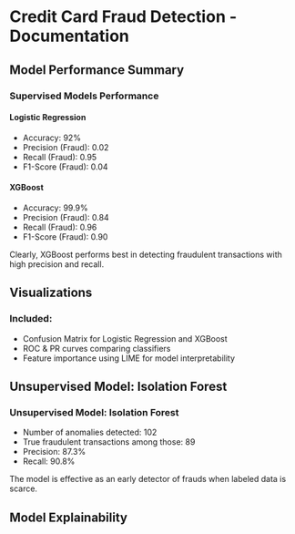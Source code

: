 # Credit Card Fraud Detection - Documentation

##  Model Performance Summary

### Supervised Models Performance

#### Logistic Regression
- Accuracy: 92%
- Precision (Fraud): 0.02
- Recall (Fraud): 0.95
- F1-Score (Fraud): 0.04

#### XGBoost
- Accuracy: 99.9%
- Precision (Fraud): 0.84
- Recall (Fraud): 0.96
- F1-Score (Fraud): 0.90

Clearly, XGBoost performs best in detecting fraudulent transactions with high precision and recall.


##  Visualizations

### Included:
- Confusion Matrix for Logistic Regression and XGBoost
- ROC & PR curves comparing classifiers
- Feature importance using LIME for model interpretability

##  Unsupervised Model: Isolation Forest

### Unsupervised Model: Isolation Forest
- Number of anomalies detected: 102
- True fraudulent transactions among those: 89
- Precision: 87.3%
- Recall: 90.8%

The model is effective as an early detector of frauds when labeled data is scarce.

##  Model Explainability

